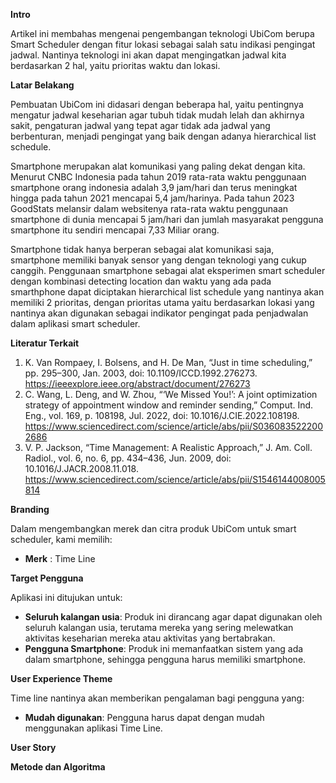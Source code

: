**Intro**

Artikel ini membahas mengenai pengembangan teknologi UbiCom berupa Smart Scheduler dengan fitur lokasi sebagai salah satu indikasi pengingat jadwal. Nantinya teknologi ini akan dapat mengingatkan jadwal kita berdasarkan 2 hal, yaitu prioritas waktu dan lokasi.

**Latar Belakang**

Pembuatan UbiCom ini didasari dengan beberapa hal, yaitu pentingnya mengatur jadwal keseharian agar tubuh tidak mudah lelah dan akhirnya sakit, pengaturan jadwal yang tepat agar tidak ada jadwal yang berbenturan, menjadi pengingat yang baik dengan adanya hierarchical list schedule.

Smartphone merupakan alat komunikasi yang paling dekat dengan kita. Menurut CNBC Indonesia pada tahun 2019 rata-rata waktu penggunaan smartphone orang indonesia adalah 3,9 jam/hari dan terus meningkat hingga pada tahun 2021 mencapai 5,4 jam/harinya. Pada tahun 2023 GoodStats melansir dalam websitenya rata-rata waktu penggunaan smartphone di dunia mencapai 5 jam/hari dan jumlah masyarakat pengguna smartphone itu sendiri mencapai 7,33 Miliar orang.

Smartphone tidak hanya berperan sebagai alat komunikasi saja, smartphone memiliki banyak sensor yang dengan teknologi yang cukup canggih. Penggunaan smartphone sebagai alat eksperimen smart scheduler dengan kombinasi detecting location dan waktu yang ada pada smarthphone dapat diciptakan hierarchical list schedule yang nantinya akan memiliki 2 prioritas, dengan prioritas utama yaitu berdasarkan lokasi yang nantinya akan digunakan sebagai indikator pengingat pada penjadwalan dalam aplikasi smart scheduler.

**Literatur Terkait**

1. K. Van Rompaey, I. Bolsens, and H. De Man, “Just in time scheduling,” pp. 295–300, Jan. 2003, doi: 10.1109/ICCD.1992.276273. https://ieeexplore.ieee.org/abstract/document/276273
2. C. Wang, L. Deng, and W. Zhou, “‘We Missed You!’: A joint optimization strategy of appointment window and reminder sending,” Comput. Ind. Eng., vol. 169, p. 108198, Jul. 2022, doi: 10.1016/J.CIE.2022.108198. https://www.sciencedirect.com/science/article/abs/pii/S0360835222002686
3. V. P. Jackson, “Time Management: A Realistic Approach,” J. Am. Coll. Radiol., vol. 6, no. 6, pp. 434–436, Jun. 2009, doi: 10.1016/J.JACR.2008.11.018. https://www.sciencedirect.com/science/article/abs/pii/S1546144008005814

**Branding**

Dalam mengembangkan merek dan citra produk UbiCom untuk smart scheduler, kami memilih:
- **Merk** : Time Line

**Target Pengguna**

Aplikasi ini ditujukan untuk:

- **Seluruh kalangan usia**: Produk ini dirancang agar dapat digunakan oleh seluruh kalangan usia, terutama mereka yang sering melewatkan aktivitas keseharian mereka atau aktivitas yang bertabrakan.
- **Pengguna Smartphone**: Produk ini memanfaatkan sistem yang ada dalam smartphone, sehingga pengguna harus memiliki smartphone.

**User Experience Theme**

Time line nantinya akan memberikan pengalaman bagi pengguna yang:
- **Mudah digunakan**: Pengguna harus dapat dengan mudah menggunakan aplikasi Time Line.


**User Story**



**Metode dan Algoritma**

